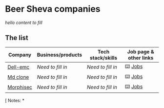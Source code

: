 # Beer Sheva companies 


*hello content to fill*

## The list

Company                                           | Business/products                        | Tech stack/skills                              | Job page & other links
------------------------------------------------- | -----------------------------            | ----------------------------                   | ----------------------
[Dell-emc](https://www.delltechnologies.com/)     | *Need to fill in*                        | *Need to fill in*                              | :keyboard: [Jobs](https://jobs.dell.com/search-jobs/Israel?orgIds=375&alp=294640&alt=2)
[Md clone](https://www.mdclone.com/)              | *Need to fill in*                        | *Need to fill in*                              | :keyboard: [Jobs](https://www.mdclone.com/careers)
[Morphisec](https://www.morphisec.com/)           | *Need to fill in*                        | *Need to fill in*                              | :keyboard: [Jobs](https://www.morphisec.com/careers)

[
Notes:
* 
